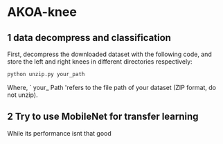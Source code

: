 # AKOA-knee
## 1 data decompress and classification

First, decompress the downloaded dataset with the following code, and store the left and right knees in different directories respectively:

```sh
python unzip.py your_path
```

Where, ` your_ Path 'refers to the file path of your dataset (ZIP format, do not unzip).

## 2 Try to use MobileNet for transfer learning 
While its performance isnt that good




